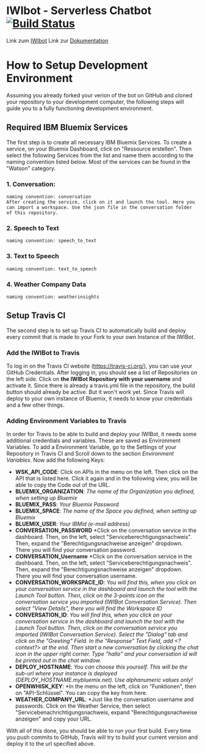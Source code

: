 # IWIbot - Serverless Chatbot   [![Build Status](https://travis-ci.org/HSKA-IWI-VSYS/IWIbot.svg?branch=master)](https://travis-ci.org/HSKA-IWI-VSYS/IWIbot)

Link zum <a href="https://iwibot.mybluemix.net/" target="_blank">IWIbot</a>
Link zur <a href="https://github.com/Nickkr/IWIbot/wiki" target="_blank">Dokumentation</a>

# How to Setup Development Environment
Assuming you already forked your verion of the bot on GitHub and cloned your repository to your development computer, the following steps will guide you to a fully functioning development environment.
## Required IBM Bluemix Services
The first step is to create all necessary IBM Bluemix Services. To create a service, on your Bluemix Dashboard, click on "Ressource erstellen". Then select the following Services from the list and name them according to the naming convention listed below. Most of the services can be found in the "Watson" category.
### 1. Conversation:
    naming convention: conversation
    After creating the service, click on it and launch the tool. Here you can import a workspace. Use the json file in the conversation folder of this repository.
### 2. Speech to Text
    naming convention: speech_to_text
### 3. Text to Speech
    naming convention: text_to_speech
### 4. Weather Company Data
    naming convention: weatherinsights

## Setup Travis CI
The second step is to set up Travis CI to automatically build and deploy every commit that is made to your Fork to your own Instance of the IWIBot.
### Add the IWIBot to Travis
To log in on the Travis CI website (https://travis-ci.org/), you can use your GitHub Credentials.
After logging in, you should see a list of Repositories on the left side. Click on **the IWIBot Repository with your username** and activate it. Since there is already a travis.yml file in the repository, the build button should already be active. But it won't work yet. Since Travis will deploy to your own instance of Bluemix, it needs to know your credentials and a few other things.
### Adding Environment Variables to Travis
In order for Travis to be able to build and deploy your IWIBot, it needs some additional credentials and variables. These are saved as Environment Variables. To add a Environment Variable, go to the Settings of your Repository in Travis CI and Scroll down to the section *Environment Variables*. Now add the following Keys:
+ **WSK_API_CODE**: Click on APIs in the menu on the left. Then click on the API that is listed here. Click it again and in the following view, you will be able to copy the Code out of the URL.
+ **BLUEMIX_ORGANIZATION**: *The name of the Organization you defined, when setting up Bluemix*
+ **BLUEMIX_PASS**: *Your Bluemix Password*
+ **BLUEMIX_SPACE**: *The name of the Space you defined, when setting up Bluemix*
+ **BLUEMIX_USER**: *Your IBMid (e-mail address)*
+  **CONVERSATION_PASSWORD** *Click on the conversation service in the dashboard. Then, on the left, select "Serviceberechtigungsnachweis". Then, expand the "Berechtigungsnachweise anzeigen" dropdown. There you will find your conversation password.
+  **CONVERSATION_Username** *Click on the conversation service in the dashboard. Then, on the left, select "Serviceberechtigungsnachweis". Then, expand the "Berechtigungsnachweise anzeigen" dropdown. There you will find your conversation username.
+  **CONVERSATION_WORKSPACE_ID**: *You will find this, when you click on your conversation service in the dashboard and launch the tool with the Launch Tool button. Then, click on the 3-points icon on the conversation service you imported (IWIBot Conversation Service). Then select "View Details", there you will find the Workspace ID*
+ **CONVERSATION_ID**: *You will find this, when you click on your conversation service in the dashboard and launch the tool with the Launch Tool button. Then, click on the conversation service you imported (IWIBot Conversation Service). Select the "Dialog" tab and click on the "Greeting" Field. In the "Response" Text Field, add \<?context?> at the end. Then start a new conversation by clicking the chat icon in the upper right corner. Type "hallo" and your conversation id will be printed out in the chat window.*
+ **DEPLOY_HOSTNAME**: *You can choose this yourself. This will be the sub-url where your instance is deployed (DEPLOY_HOSTNAME.mybluemix.net). Use alphanumeric values only!*
+ **OPENWHISK_KEY**: *In the menu on the left, click on "Funktionen", then on "API-Schlüssel". You can copy the key from here.
+ **WEATHER_COMPANY_URL**: *Just like the conversation username and passwords. Click on the Weather Service, then select "Servicebenachrichtigungsnachweis, expand "Berechtigungsnachweise anzeigen" and copy your URL.

With all of this done, you should be able to run your first build. Every time you push commits to GitHub, Travis will try to build your current version and deploy it to the url specified above.